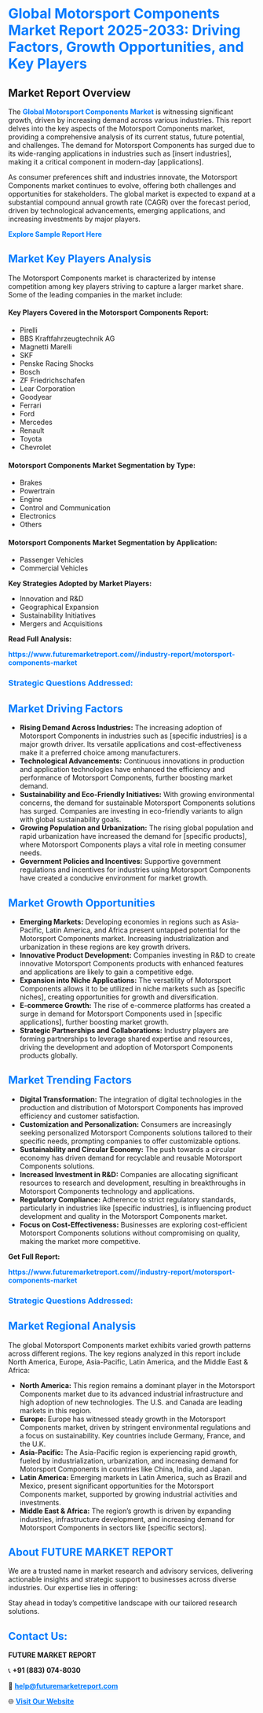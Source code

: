 <h1 style="color: #007BFF;">Global Motorsport Components Market Report 2025-2033: Driving Factors, Growth Opportunities, and Key Players</h1>

<section id="overview">
<h2>Market Report Overview</h2>
<p>The <a href="https://www.futuremarketreport.com//industry-report/motorsport-components-market" style="color: #007BFF; text-decoration: none;"><strong>Global Motorsport Components Market</strong></a> is witnessing significant growth, driven by increasing demand across various industries. This report delves into the key aspects of the Motorsport Components market, providing a comprehensive analysis of its current status, future potential, and challenges. The demand for Motorsport Components has surged due to its wide-ranging applications in industries such as [insert industries], making it a critical component in modern-day [applications].</p>
<p>As consumer preferences shift and industries innovate, the Motorsport Components market continues to evolve, offering both challenges and opportunities for stakeholders. The global market is expected to expand at a substantial compound annual growth rate (CAGR) over the forecast period, driven by technological advancements, emerging applications, and increasing investments by major players.</p>
</section>

<section id="overview">
<p><a href="https://www.futuremarketreport.com//request-sample/reportId=59975" style="color: #007BFF; text-decoration: none;"><strong>Explore Sample Report Here</strong></a></p>
</section>

<section id="key-players">
<h2 style="color: #007BFF;">Market Key Players Analysis</h2>
<p>The Motorsport Components market is characterized by intense competition among key players striving to capture a larger market share. Some of the leading companies in the market include:</p>
<h4>Key Players Covered in the Motorsport Components Report:</h4>
<ul><li>Pirelli</li><li>BBS Kraftfahrzeugtechnik AG</li><li>Magnetti Marelli</li><li>SKF</li><li>Penske Racing Shocks</li><li>Bosch</li><li>ZF Friedrichschafen</li><li>Lear Corporation</li><li>Goodyear</li><li>Ferrari</li><li>Ford</li><li>Mercedes</li><li>Renault</li><li>Toyota</li><li>Chevrolet</li></ul>
<h4>Motorsport Components Market Segmentation by Type:</h4>
<ul><li>Brakes</li><li>Powertrain</li><li>Engine</li><li>Control and Communication</li><li>Electronics</li><li>Others</li></ul>

<h4>Motorsport Components Market Segmentation by Application:</h4>
<ul><li>Passenger Vehicles</li><li>Commercial Vehicles</li></ul>
<p><strong>Key Strategies Adopted by Market Players:</strong></p>
<ul>
<li>Innovation and R&D</li>
<li>Geographical Expansion</li>
<li>Sustainability Initiatives</li>
<li>Mergers and Acquisitions</li>
</ul>
</section>

<section>
<p><strong>Read Full Analysis: </strong></p><a href="https://www.futuremarketreport.com//industry-report/motorsport-components-market" style="color: #007BFF; text-decoration: none;"><strong>https://www.futuremarketreport.com//industry-report/motorsport-components-market</strong></a>
<h3 style="color: #007BFF;">Strategic Questions Addressed:</h3>
</section>

<section id="driving-factors">
<h2 style="color: #007BFF;">Market Driving Factors</h2>
<ul>
<li><strong>Rising Demand Across Industries:</strong> The increasing adoption of Motorsport Components in industries such as [specific industries] is a major growth driver. Its versatile applications and cost-effectiveness make it a preferred choice among manufacturers.</li>
<li><strong>Technological Advancements:</strong> Continuous innovations in production and application technologies have enhanced the efficiency and performance of Motorsport Components, further boosting market demand.</li>
<li><strong>Sustainability and Eco-Friendly Initiatives:</strong> With growing environmental concerns, the demand for sustainable Motorsport Components solutions has surged. Companies are investing in eco-friendly variants to align with global sustainability goals.</li>
<li><strong>Growing Population and Urbanization:</strong> The rising global population and rapid urbanization have increased the demand for [specific products], where Motorsport Components plays a vital role in meeting consumer needs.</li>
<li><strong>Government Policies and Incentives:</strong> Supportive government regulations and incentives for industries using Motorsport Components have created a conducive environment for market growth.</li>
</ul>
</section>

<section id="growth-opportunities">
<h2 style="color: #007BFF;">Market Growth Opportunities</h2>
<ul>
<li><strong>Emerging Markets:</strong> Developing economies in regions such as Asia-Pacific, Latin America, and Africa present untapped potential for the Motorsport Components market. Increasing industrialization and urbanization in these regions are key growth drivers.</li>
<li><strong>Innovative Product Development:</strong> Companies investing in R&D to create innovative Motorsport Components products with enhanced features and applications are likely to gain a competitive edge.</li>
<li><strong>Expansion into Niche Applications:</strong> The versatility of Motorsport Components allows it to be utilized in niche markets such as [specific niches], creating opportunities for growth and diversification.</li>
<li><strong>E-commerce Growth:</strong> The rise of e-commerce platforms has created a surge in demand for Motorsport Components used in [specific applications], further boosting market growth.</li>
<li><strong>Strategic Partnerships and Collaborations:</strong> Industry players are forming partnerships to leverage shared expertise and resources, driving the development and adoption of Motorsport Components products globally.</li>
</ul>
</section>

<section id="trending-factors">
<h2 style="color: #007BFF;">Market Trending Factors</h2>
<ul>
<li><strong>Digital Transformation:</strong> The integration of digital technologies in the production and distribution of Motorsport Components has improved efficiency and customer satisfaction.</li>
<li><strong>Customization and Personalization:</strong> Consumers are increasingly seeking personalized Motorsport Components solutions tailored to their specific needs, prompting companies to offer customizable options.</li>
<li><strong>Sustainability and Circular Economy:</strong> The push towards a circular economy has driven demand for recyclable and reusable Motorsport Components solutions.</li>
<li><strong>Increased Investment in R&D:</strong> Companies are allocating significant resources to research and development, resulting in breakthroughs in Motorsport Components technology and applications.</li>
<li><strong>Regulatory Compliance:</strong> Adherence to strict regulatory standards, particularly in industries like [specific industries], is influencing product development and quality in the Motorsport Components market.</li>
<li><strong>Focus on Cost-Effectiveness:</strong> Businesses are exploring cost-efficient Motorsport Components solutions without compromising on quality, making the market more competitive.</li>
</ul>
</section>

<section>
<p><strong>Get Full Report: </strong></p><a href="https://www.futuremarketreport.com//industry-report/motorsport-components-market" style="color: #007BFF; text-decoration: none;"><strong>https://www.futuremarketreport.com//industry-report/motorsport-components-market</strong></a>
<h3 style="color: #007BFF;">Strategic Questions Addressed:</h3>
</section>


<section id="regional-analysis">
<h2 style="color: #007BFF;">Market Regional Analysis</h2>
<p>The global Motorsport Components market exhibits varied growth patterns across different regions. The key regions analyzed in this report include North America, Europe, Asia-Pacific, Latin America, and the Middle East & Africa:</p>
<ul>
<li><strong>North America:</strong> This region remains a dominant player in the Motorsport Components market due to its advanced industrial infrastructure and high adoption of new technologies. The U.S. and Canada are leading markets in this region.</li>
<li><strong>Europe:</strong> Europe has witnessed steady growth in the Motorsport Components market, driven by stringent environmental regulations and a focus on sustainability. Key countries include Germany, France, and the U.K.</li>
<li><strong>Asia-Pacific:</strong> The Asia-Pacific region is experiencing rapid growth, fueled by industrialization, urbanization, and increasing demand for Motorsport Components in countries like China, India, and Japan.</li>
<li><strong>Latin America:</strong> Emerging markets in Latin America, such as Brazil and Mexico, present significant opportunities for the Motorsport Components market, supported by growing industrial activities and investments.</li>
<li><strong>Middle East & Africa:</strong> The region’s growth is driven by expanding industries, infrastructure development, and increasing demand for Motorsport Components in sectors like [specific sectors].</li>
</ul>
</section>

<footer>
<h2 style="color: #007BFF;">About FUTURE MARKET REPORT</h2>
<p>We are a trusted name in market research and advisory services, delivering actionable insights and strategic support to businesses across diverse industries. Our expertise lies in offering:</p>

<p>Stay ahead in today’s competitive landscape with our tailored research solutions.</p>

<h2 style="color: #007BFF;">Contact Us:</h2>
<p><strong>FUTURE MARKET REPORT</strong></p>
<p>📞 <strong>+91 (883) 074-8030</strong></p>
<p>📧 <strong><a href="mailto:help@futuremarketreport.com" style="color: #007BFF;">help@futuremarketreport.com</a></strong></p>
<p>🌐 <strong><a href="https://www.futuremarketreport.com/" style="color: #007BFF;">Visit Our Website</a></strong></p>
</footer>